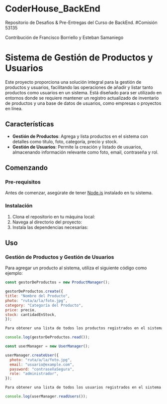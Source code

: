 # CoderHouse_BackEnd
 Repositorio de Desafios & Pre-Entregas del Curso de BackEnd. #Comisión 53135

 Contribución de Francisco Borriello y Esteban Samaniego

# Sistema de Gestión de Productos y Usuarios

Este proyecto proporciona una solución integral para la gestión de productos y usuarios, facilitando las operaciones de añadir y listar tanto productos como usuarios en un sistema. Está diseñado para ser utilizado en entornos donde se requiere mantener un registro actualizado de inventario de productos y una base de datos de usuarios, como empresas o proyectos en línea.

## Características

- **Gestión de Productos**: Agrega y lista productos en el sistema con detalles como título, foto, categoría, precio y stock.
- **Gestión de Usuarios**: Permite la creación y listado de usuarios, almacenando información relevante como foto, email, contraseña y rol.

## Comenzando

### Pre-requisitos

Antes de comenzar, asegúrate de tener [Node.js](https://nodejs.org/) instalado en tu sistema.

### Instalación

1. Clona el repositorio en tu máquina local:
2. Navega al directorio del proyecto:
3. Instala las dependencias necesarias:


## Uso

### Gestión de Productos y Gestión de Usuarios

Para agregar un producto al sistema, utiliza el siguiente código como ejemplo:

```javascript
const gestorDeProductos = new ProductManager();

gestorDeProductos.create({
title: "Nombre del Producto",
photo: "ruta/a/la/foto.jpg",
category: "Categoría del Producto",
price: precio,
stock: cantidadEnStock,
});

Para obtener una lista de todos los productos registrados en el sistema:

console.log(gestorDeProductos.read());

const userManager = new UserManager();

userManager.createUser({
  photo: "ruta/a/la/foto.jpg",
  email: "usuario@example.com",
  password: "contraseñaSegura",
  role: "administrador",
});

Para obtener una lista de todos los usuarios registrados en el sistema:

console.log(userManager.readUsers());

